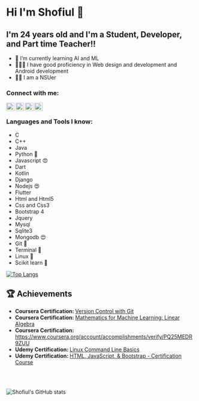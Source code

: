 # Hi  I'm Shofiul 👋

## I'm 24 years old and I'm a Student, Developer, and Part time Teacher!!

- 🌱 I’m currently learning AI and ML
- 👨🏼‍💻 I have good proficiency in Web design and development and Android development 
- 🧑‍🎓 I am a NSUer 

### Connect with me:

[<img align="left" alt="Shofiul_insta" width="22px" src="https://cdn.jsdelivr.net/npm/simple-icons@v3/icons/facebook.svg" />][facebook]
[<img align="left" alt="Shofiul_linkedin" width="22px" src="https://cdn.jsdelivr.net/npm/simple-icons@v3/icons/linkedin.svg" />][linkedin]
[<img align="left" alt="Shofiul_insta" width="22px" src="https://cdn.jsdelivr.net/npm/simple-icons@v3/icons/instagram.svg" />][instagram]
[<img align="left" alt="Shofiul_youtube" width="22px" src="https://cdn.jsdelivr.net/npm/simple-icons@v3/icons/youtube.svg" />][youtube]
<br />



### Languages and Tools I know:
<ul>
    <li>C</li>
    <li>C++</l>
    <li>Java</li>
    <li>Python 🐍</li>
    <li>Javascript 😍</li>
    <li>Dart</li>
    <li>Kotlin</li>
    <li>Django</li>
    <li>Nodejs 😍</li>
    <li>Flutter</li>
    <li>Html and Html5</li>
    <li>Css and Css3</li>
    <li>Bootstrap 4</li>
    <li>Jquery</li>
    <li>Mysql</li>
    <li>Sqlite3</li>
    <li>Mongodb 😍</li>
    <li>Git 🔨</li>
    <li>Terminal 🚀</li>
    <li>Linux 🐧</li>
    <li>Scikit learn 🤩</li>
</ul>

[![Top Langs](https://github-readme-stats.vercel.app/api/top-langs/?username=Shofiul735&langs_count=10?hide=html,css)](https://github.com/Shofiul735/)


## :trophy: Achievements

<ul>
   <li>
      <b>Coursera Certification: </b> <a href="https://www.coursera.org/account/accomplishments/verify/MG5AA94R6ZZR" >Version Control with Git</a>
   </li>
   <li>
     <b>Coursera Certification: </b><a href="https://www.coursera.org/account/accomplishments/verify/7DW8KP59Z8NT"> Mathematics for Machine Learning: Linear Algebra</a>
   </li>
   <li>
     <b>Coursera Certification: </b><a href="https://www.coursera.org/account/accomplishments/verify/PQ25MEDR9ZUU"> https://www.coursera.org/account/accomplishments/verify/PQ25MEDR9ZUU</a>
   </li>
    <li>
     <b>Udemy Certification: </b><a href="https://www.udemy.com/certificate/UC-fa0428fc-4147-46e6-ac18-075e76e9d9d6/"> Linux Command Line Basics</a>
   </li>
  <li>
     <b>Udemy Certification: </b><a href="https://www.udemy.com/certificate/UC-7e9226ca-d975-471a-95a0-906a2aa97292/"> HTML, JavaScript, & Bootstrap - Certification Course</a>
   </li>
</ul>


<br/>
<br/>

![Shofiul's GitHub stats](https://github-readme-stats.vercel.app/api?username=Shofiul735&theme=merko&show_icons=true)



[youtube]: https://www.youtube.com/channel/UC-xX9nLYFSRCX20wGYMqnGw
[instagram]: https://www.instagram.com/shofiul_/
[linkedin]: https://www.linkedin.com/in/shofiul/
[facebook]: https://www.facebook.com/shofiul.islam.me/


